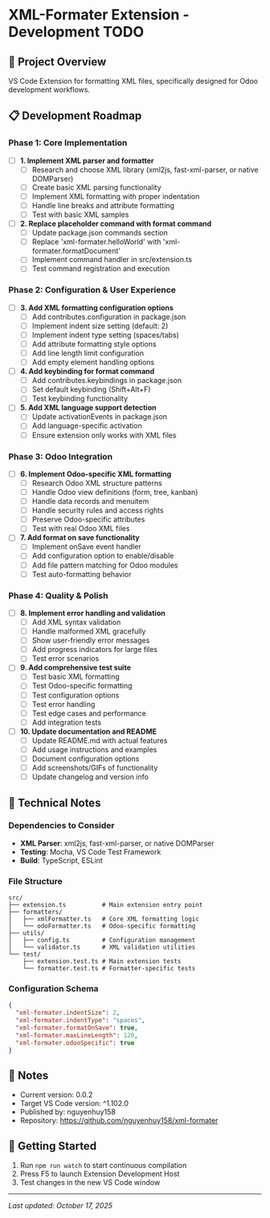 # XML-Formater Extension - Development TODO

## 🎯 Project Overview
VS Code Extension for formatting XML files, specifically designed for Odoo development workflows.

## 📋 Development Roadmap

### Phase 1: Core Implementation
- [ ] **1. Implement XML parser and formatter**
  - [ ] Research and choose XML library (xml2js, fast-xml-parser, or native DOMParser)
  - [ ] Create basic XML parsing functionality
  - [ ] Implement XML formatting with proper indentation
  - [ ] Handle line breaks and attribute formatting
  - [ ] Test with basic XML samples

- [ ] **2. Replace placeholder command with format command**
  - [ ] Update package.json commands section
  - [ ] Replace 'xml-formater.helloWorld' with 'xml-formater.formatDocument'
  - [ ] Implement command handler in src/extension.ts
  - [ ] Test command registration and execution

### Phase 2: Configuration & User Experience
- [ ] **3. Add XML formatting configuration options**
  - [ ] Add contributes.configuration in package.json
  - [ ] Implement indent size setting (default: 2)
  - [ ] Implement indent type setting (spaces/tabs)
  - [ ] Add attribute formatting style options
  - [ ] Add line length limit configuration
  - [ ] Add empty element handling options

- [ ] **4. Add keybinding for format command**
  - [ ] Add contributes.keybindings in package.json
  - [ ] Set default keybinding (Shift+Alt+F)
  - [ ] Test keybinding functionality

- [ ] **5. Add XML language support detection**
  - [ ] Update activationEvents in package.json
  - [ ] Add language-specific activation
  - [ ] Ensure extension only works with XML files

### Phase 3: Odoo Integration
- [ ] **6. Implement Odoo-specific XML formatting**
  - [ ] Research Odoo XML structure patterns
  - [ ] Handle Odoo view definitions (form, tree, kanban)
  - [ ] Handle data records and menuitem
  - [ ] Handle security rules and access rights
  - [ ] Preserve Odoo-specific attributes
  - [ ] Test with real Odoo XML files

- [ ] **7. Add format on save functionality**
  - [ ] Implement onSave event handler
  - [ ] Add configuration option to enable/disable
  - [ ] Add file pattern matching for Odoo modules
  - [ ] Test auto-formatting behavior

### Phase 4: Quality & Polish
- [ ] **8. Implement error handling and validation**
  - [ ] Add XML syntax validation
  - [ ] Handle malformed XML gracefully
  - [ ] Show user-friendly error messages
  - [ ] Add progress indicators for large files
  - [ ] Test error scenarios

- [ ] **9. Add comprehensive test suite**
  - [ ] Test basic XML formatting
  - [ ] Test Odoo-specific formatting
  - [ ] Test configuration options
  - [ ] Test error handling
  - [ ] Test edge cases and performance
  - [ ] Add integration tests

- [ ] **10. Update documentation and README**
  - [ ] Update README.md with actual features
  - [ ] Add usage instructions and examples
  - [ ] Document configuration options
  - [ ] Add screenshots/GIFs of functionality
  - [ ] Update changelog and version info

## 🔧 Technical Notes

### Dependencies to Consider
- **XML Parser**: xml2js, fast-xml-parser, or native DOMParser
- **Testing**: Mocha, VS Code Test Framework
- **Build**: TypeScript, ESLint

### File Structure
```
src/
├── extension.ts          # Main extension entry point
├── formatters/
│   ├── xmlFormatter.ts   # Core XML formatting logic
│   └── odoFormatter.ts   # Odoo-specific formatting
├── utils/
│   ├── config.ts         # Configuration management
│   └── validator.ts      # XML validation utilities
└── test/
    ├── extension.test.ts # Main extension tests
    └── formatter.test.ts # Formatter-specific tests
```

### Configuration Schema
```json
{
  "xml-formater.indentSize": 2,
  "xml-formater.indentType": "spaces",
  "xml-formater.formatOnSave": true,
  "xml-formater.maxLineLength": 120,
  "xml-formater.odooSpecific": true
}
```

## 📝 Notes
- Current version: 0.0.2
- Target VS Code version: ^1.102.0
- Published by: nguyenhuy158
- Repository: https://github.com/nguyenhuy158/xml-formater

## 🚀 Getting Started
1. Run `npm run watch` to start continuous compilation
2. Press F5 to launch Extension Development Host
3. Test changes in the new VS Code window

---
*Last updated: October 17, 2025*